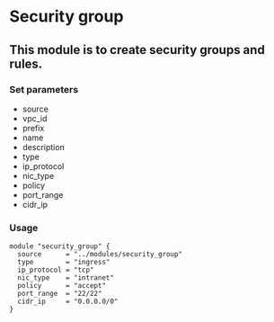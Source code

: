 # Security group

## This module is to create security groups and rules.

### Set parameters

* source              
* vpc_id              
* prefix              
* name                
* description         
* type       
* ip_protocol
* nic_type   
* policy     
* port_range
* cidr_ip   


### Usage

```
module "security_group" {
  source      = "../modules/security_group"
  type        = "ingress"
  ip_protocol = "tcp"
  nic_type    = "intranet"
  policy      = "accept"
  port_range  = "22/22"
  cidr_ip     = "0.0.0.0/0"
}

```
